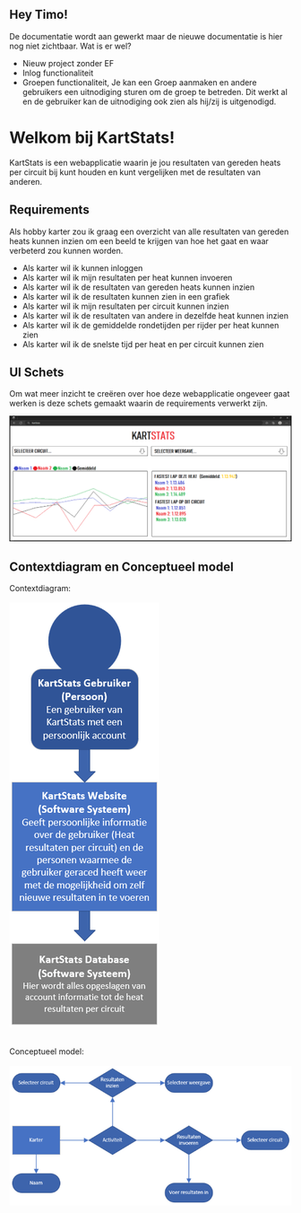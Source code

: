 ## Hey Timo!
De documentatie wordt aan gewerkt maar de nieuwe documentatie is hier nog niet zichtbaar. Wat is er wel?

- Nieuw project zonder EF
- Inlog functionaliteit
- Groepen functionaliteit, Je kan een Groep aanmaken en andere gebruikers een uitnodiging sturen om de groep te betreden. Dit werkt al en de gebruiker kan de uitnodiging ook zien als hij/zij is uitgenodigd.

# Welkom bij KartStats!

KartStats is een webapplicatie waarin je jou resultaten van gereden heats per circuit bij kunt houden en kunt vergelijken met de resultaten van anderen.

## Requirements

Als hobby karter zou ik graag een overzicht van alle resultaten van gereden heats kunnen inzien om een beeld te krijgen van hoe het gaat en waar verbeterd zou kunnen worden.  
- Als karter wil ik kunnen inloggen
- Als karter wil ik mijn resultaten per heat kunnen invoeren
- Als karter wil ik de resultaten van gereden heats kunnen inzien
- Als karter wil ik de resultaten kunnen zien in een grafiek
- Als karter wil ik mijn resultaten per circuit kunnen inzien
- Als karter wil ik de resultaten van andere in dezelfde heat kunnen inzien
- Als karter wil ik de gemiddelde rondetijden per rijder per heat kunnen zien
- Als karter wil ik de snelste tijd per heat en per circuit kunnen zien

## UI Schets
Om wat meer inzicht te creëren over hoe deze webapplicatie ongeveer gaat werken is deze schets gemaakt waarin de requirements verwerkt zijn.<br>

![Conceptueel Model](KartStatsV2/Content/Images/Schets.png)

## Contextdiagram en Conceptueel model

Contextdiagram:
<br><br>
![Context Diagram](KartStatsV2/Content/Images/ContextDiagram.png)

<br>Conceptueel model:
<br><br>
![Conceptueel Model](KartStatsV2/Content/Images/ConceptueelModel.png)
